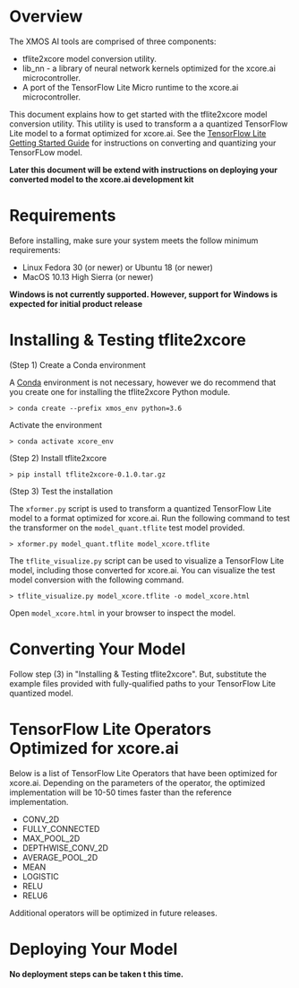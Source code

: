 # Overview

The XMOS AI tools are comprised of three components:

- tflite2xcore model conversion utility.  
- lib_nn - a library of neural network kernels optimized for the xcore.ai microcontroller.
- A port of the TensorFlow Lite Micro runtime to the xcore.ai microcontroller.

This document explains how to get started with the tflite2xcore model conversion utility.  This utility is used to transform a a quantized TensorFlow Lite model to a format optimized for xcore.ai.  See the [TensorFlow Lite Getting Started Guide](https://www.tensorflow.org/lite/guide/get_started) for instructions on converting and quantizing your TensorFLow model.

**Later this document will be extend with instructions on deploying your converted model to the xcore.ai development kit**

# Requirements

Before installing, make sure your system meets the follow minimum requirements:

- Linux Fedora 30 (or newer) or Ubuntu 18 (or newer)
- MacOS 10.13 High Sierra (or newer)

**Windows is not currently supported.  However, support for Windows is expected for initial product release**

# Installing & Testing tflite2xcore

(Step 1) Create a Conda environment

A [Conda](https://docs.conda.io/) environment is not necessary, however we do recommend that you create one for installing the tflite2xcore Python module.

    > conda create --prefix xmos_env python=3.6

Activate the environment

    > conda activate xcore_env

(Step 2) Install tflite2xcore

    > pip install tflite2xcore-0.1.0.tar.gz 

(Step 3) Test the installation

The `xformer.py` script is used to transform a quantized TensorFlow Lite model to a format optimized for xcore.ai.  Run the following command to test the transformer on the `model_quant.tflite` test model provided.
  
    > xformer.py model_quant.tflite model_xcore.tflite

The `tflite_visualize.py` script can be used to visualize a TensorFlow Lite model, including those converted for xcore.ai.  You can visualize the test model conversion with the following command.

    > tflite_visualize.py model_xcore.tflite -o model_xcore.html

Open `model_xcore.html` in your browser to inspect the model.

# Converting Your Model

Follow step (3) in "Installing & Testing tflite2xcore".  But, substitute the example files provided with fully-qualified paths to your TensorFlow Lite quantized model.

# TensorFlow Lite Operators Optimized for xcore.ai

Below is a list of TensorFlow Lite Operators that have been optimized for xcore.ai.  Depending on the parameters of the operator, the optimized implementation will be 10-50 times faster than the reference implementation.

- CONV_2D
- FULLY_CONNECTED
- MAX_POOL_2D
- DEPTHWISE_CONV_2D
- AVERAGE_POOL_2D
- MEAN
- LOGISTIC
- RELU
- RELU6

Additional operators will be optimized in future releases.

# Deploying Your Model

**No deployment steps can be taken t this time.**
